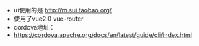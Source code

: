 - ui使用的是 http://m.sui.taobao.org/
- 使用了vue2.0 vue-router
- cordova地址：
- https://cordova.apache.org/docs/en/latest/guide/cli/index.html
